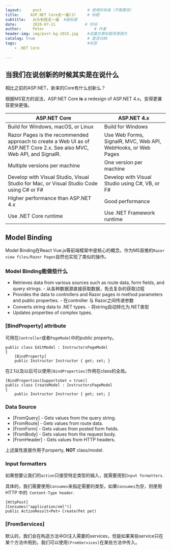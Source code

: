 ```yaml
---
layout:     post                    # 使用的布局（不需要改）
title:     ASP.NET Core走一遍(3)     # 标题 
subtitle:   从头到尾走一遍  #副标题
date:       2020-07-21             # 时间
author:     Peter                      # 作者
header-img: img/post-bg-2015.jpg    #这篇文章标题背景图片
catalog: true                       # 是否归档
tags:                               #标签
    - .NET Core
    
---
```



## 当我们在说创新的时候其实是在说什么

相比之前的ASP.NET，新来的Core有什么创新么？

根据MS官方的说法，ASP.NET Core **is** a redesign of ASP.NET 4.x。变得更兼容更快更强。  


| ASP\.NET Core                                                                                                              | ASP\.NET 4\.x                                                |
|----------------------------------------------------------------------------------------------------------------------------|--------------------------------------------------------------|
| Build for Windows, macOS, or Linux                                                                                         | Build for Windows                                            |
| Razor Pages is the recommended approach to create a Web UI as of ASP\.NET Core 2\.x\. See also MVC, Web API, and SignalR\. | Use Web Forms, SignalR, MVC, Web API, WebHooks, or Web Pages |
| Multiple versions per machine                                                                                              | One version per machine                                      |
| Develop with Visual Studio, Visual Studio for Mac, or Visual Studio Code using C\# or F\#                                  | Develop with Visual Studio using C\#, VB, or F\#             |
| Higher performance than ASP\.NET 4\.x                                                                                      | Good performance                                             |
| Use \.NET Core runtime                                                                                                     | Use \.NET Framework runtime                                  |

## Model Binding

Model Binding在React Vue.js等前端框架中是核心的概念。作为MS首推的`Razor view files/Razor Pages`自然也实现了类似的操作。  


### Model Binding能做些什么

+ Retrieves data from various sources such as route data, form fields, and query strings. - 从各种数据源直接获取数据，免去复杂的获取过程
+ Provides the data to controllers and Razor pages in method parameters and public properties. - 在controller 与 Razor之间传递参数
+ Converts string data to .NET types. - 将string自动转化为.NET类型
+ Updates properties of complex types.   

### [BindProperty] attribute

可用在`Controller`或者`PageModel`中的public property。  

```
public class EditModel : InstructorsPageModel
{
    [BindProperty]
    public Instructor Instructor { get; set; }
```
在2.1以及以后可以使用`[BindProperties]`作用在class的全局。  

```
[BindProperties(SupportsGet = true)]
public class CreateModel : InstructorsPageModel
{
    public Instructor Instructor { get; set; }
```  

### Data Source

+ [FromQuery] - Gets values from the query string.
+ [FromRoute] - Gets values from route data.
+ [FromForm] - Gets values from posted form fields.
+ [FromBody] - Gets values from the request body.
+ [FromHeader] - Gets values from HTTP headers.  

上述属性直接作用于property, **NOT** class/model.  

### Input formatters

如果想要让我们的`action`只接受特定类型的输入，就需要用到`Input formatters`.  

具体的，我们需要使用`Consumes`来指定需要的类型，如果`Consumes`为空，则使用HTTP 中的` Content-Type header`.  

```
[HttpPost]
[Consumes("application/xml")]
public ActionResult<Pet> Create(Pet pet)
```  

### [FromServices]

默认的，我们会在构造方法中DI注入需要的services，但是如果某些service只在某个方法中用到，我们可以使用`[FromServices]`在某些方法中传入。  

